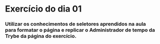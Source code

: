 # Exercício do dia 01

### Utilizar os conhecimentos de seletores aprendidos na aula para formatar o página e replicar o Administrador de tempo da Trybe da página do exercício.